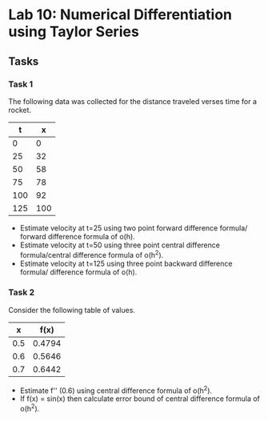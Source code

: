 # Lab 10: Numerical Differentiation using Taylor Series

## Tasks

### Task 1
The following data was collected for the distance traveled verses time for a rocket.

|t|x|
|--|--|
|0|0|
|25|32|
|50|58|
|75|78|
|100|92|
|125|100|

- Estimate velocity at t=25 using two point forward difference formula/ forward difference formula of o(h).
- Estimate velocity at t=50 using three point central difference formula/central difference formula of o(h<sup>2</sup>).
- Estimate velocity at t=125 using three point backward difference formula/ difference formula of o(h).

### Task 2
Consider the following table of values.

|x|f(x)|
|--|--|
|0.5|0.4794|
|0.6|0.5646|
|0.7|0.6442|

- Estimate f'' (0.6) using central difference formula of o(h<sup>2</sup>).
- If f(x) = sin(x) then calculate error bound of central difference formula of o(h<sup>2</sup>).